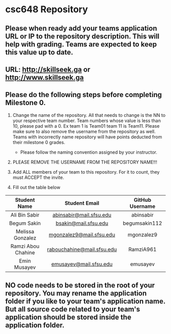 # csc648 Repository

## Please when ready add your teams application URL or IP to the repository description. This will help with grading. Teams are expected to keep this value up to date.
## URL: http://skillseek.ga or http://www.skillseek.ga

## Please do the following steps before completing Milestone 0.
1. Change the name of the repository. All that needs to change is the NN to your respective team number. Team numbers whose value is less than 10, please pad with a 0. Ex team 1 is Team01 team 11 is Team11. Please make sure to also remove the username from the repository as well. Teams with incorrectly name repository will have points deducted from their milestone 0 grades.
      - Please follow the naming convention assigned by your instructor.

1. PLEASE REMOVE THE USERNAME FROM THE REPOSITORY NAME!!!

2. Add ALL members of your team to this repository. For it to count, they must ACCEPT the invite.

3. Fill out the table below


| Student Name | Student Email | GitHub Username |
|    :---:     |     :---:     |     :---:       |
| Ali Bin Sabir | abinsabir@mail.sfsu.edu | abinsabir |
| Begum Sakin | bsakin@mail.sfsu.edu | begumsakin112 |
| Melissa Gonzalez | mgonzalez9@mail.sfsu.edu | mgonzalez9 |
|  Ramzi Abou Chahine | rabouchahine@mail.sfsu.edu | RamziA961 |
| Emin Musayev | emusayev@mail.sfsu.edu | emusayev |


## NO code needs to be stored in the root of your repository. You may rename the application folder if you like to your team's application name. But all source code related to your team's application should be stored inside the application folder.

